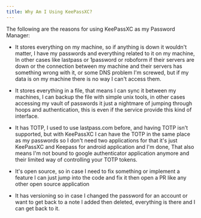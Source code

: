 ```yaml
---
title: Why Am I Using KeePassXC?
---
```


The following are the reasons for using KeePassXC as my Password Manager:

- It stores everything on my machine, so if anything is down it wouldn't matter, I have my passwords and everything related to it on my machine, In other cases like lastpass or 1password or roboform if their servers are down or the connection between my machine and their servers has something wrong with it, or some DNS problem I'm screwed, but if my data is on my machine there is no way I can't access them.

- It stores everything in a file, that means I can sync it between my machines, I can backup the file with simple unix tools, in other cases accessing my vault of passwords it just a nightmare of jumping through hoops and authentication, this is even if the service provide this kind of interface.

- It has TOTP, I used to use lastpass.com before, and having TOTP isn't supported, but with KeePassXC I can have the TOTP in the same place as my passwords so I don't need two applications for that it's just KeePassXC and Keepass for android application and I'm done, That also means I'm not bound to google authenticator application anymore and their limited way of controlling your TOTP tokens.

- It's open source, so in case I need to fix something or implement a feature I can just jump into the code and fix it then open a PR like any other open source application

- It has versioning so in case I changed the password for an account or want to get back to a note I added then deleted, everything is there and I can get back to it.
